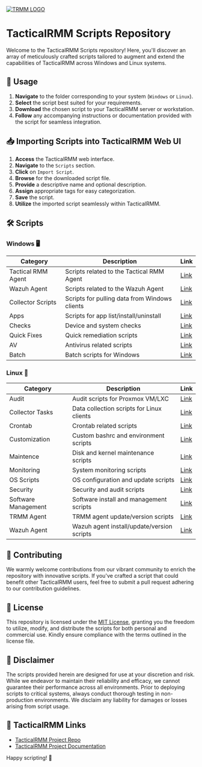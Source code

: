 [![TRMM LOGO](https://docs.tacticalrmm.com/images/onit.ico)](https://docs.tacticalrmm.com/)

# TacticalRMM Scripts Repository

Welcome to the TacticalRMM Scripts repository! Here, you'll discover an array of meticulously crafted scripts tailored to augment and extend the capabilities of TacticalRMM across Windows and Linux systems.

## 🚀 Usage

1. **Navigate** to the folder corresponding to your system (`Windows` or `Linux`).
2. **Select** the script best suited for your requirements.
3. **Download** the chosen script to your TacticalRMM server or workstation.
4. **Follow** any accompanying instructions or documentation provided with the script for seamless integration.

## 📥 Importing Scripts into TacticalRMM Web UI

1. **Access** the TacticalRMM web interface.
2. **Navigate** to the `Scripts` section.
3. **Click** on `Import Script`.
4. **Browse** for the downloaded script file.
5. **Provide** a descriptive name and optional description.
6. **Assign** appropriate tags for easy categorization.
7. **Save** the script.
8. **Utilize** the imported script seamlessly within TacticalRMM.

## 🛠️ Scripts

### Windows 🖥️

| Category            | Description                                 | Link |
|---------------------|---------------------------------------------|------|
| Tactical RMM Agent  | Scripts related to the Tactical RMM Agent   | [Link](Windows/Powershell/TRMM%20Agent) |
| Wazuh Agent         | Scripts related to the Wazuh Agent          | [Link](Windows/Powershell/Wazuh%20Agent) |
| Collector Scripts   | Scripts for pulling data from Windows clients| [Link](Windows/Powershell/Collector%20Scripts) |
| Apps                | Scripts for app list/install/uninstall      | [Link](Windows/Powershell/Apps) |
| Checks              | Device and system checks                    | [Link](Windows/Powershell/Checks) |
| Quick Fixes         | Quick remediation scripts                   | [Link](Windows/Powershell/Quick%20Fixes) |
| AV                  | Antivirus related scripts                   | [Link](Windows/Powershell/AV) |
| Batch               | Batch scripts for Windows                   | [Link](Windows/Batch) |
 

### Linux 🐧

| Category            | Description                                 | Link |
|---------------------|---------------------------------------------|------|
| Audit               | Audit scripts for Proxmox VM/LXC            | [Link](Linux/Audit) |
| Collector Tasks     | Data collection scripts for Linux clients   | [Link](Linux/Collector%20Tasks) |
| Crontab             | Crontab related scripts                     | [Link](Linux/Crontab) |
| Customization       | Custom bashrc and environment scripts       | [Link](Linux/Customization) |
| Maintence           | Disk and kernel maintenance scripts         | [Link](Linux/Maintence) |
| Monitoring          | System monitoring scripts                   | [Link](Linux/Monitoring) |
| OS Scripts          | OS configuration and update scripts         | [Link](Linux/OS%20Scripts) |
| Security            | Security and audit scripts                  | [Link](Linux/Security) |
| Software Management | Software install and management scripts     | [Link](Linux/Software%20Management) |
| TRMM Agent          | TRMM agent update/version scripts           | [Link](Linux/TRMM%20Agent) |
| Wazuh Agent         | Wazuh agent install/update/version scripts  | [Link](Linux/Wazuh%20Agent) |




## 🌟 Contributing

We warmly welcome contributions from our vibrant community to enrich the repository with innovative scripts. If you've crafted a script that could benefit other TacticalRMM users, feel free to submit a pull request adhering to our contribution guidelines.

## 🔑 License

This repository is licensed under the [MIT License](LICENSE), granting you the freedom to utilize, modify, and distribute the scripts for both personal and commercial use. Kindly ensure compliance with the terms outlined in the license file.

## 🚨 Disclaimer

The scripts provided herein are designed for use at your discretion and risk. While we endeavor to maintain their reliability and efficacy, we cannot guarantee their performance across all environments. Prior to deploying scripts to critical systems, always conduct thorough testing in non-production environments. We disclaim any liability for damages or losses arising from script usage.

## 🔗 TacticalRMM Links

- [TacticalRMM Project Repo](https://github.com/amidaware/tacticalrmm)
- [TacticalRMM Project Documentation](https://docs.tacticalrmm.com/)

Happy scripting! 🌈
